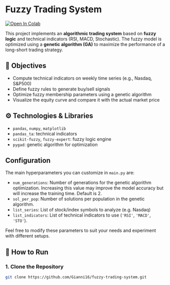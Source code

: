 # Fuzzy Trading System

[![Open In Colab](https://colab.research.google.com/assets/colab-badge.svg)](https://colab.research.google.com/github/Gianni16/fuzzy-trading-system/blob/main/fuzzy_trading_system.ipynb)

This project implements an **algorithmic trading system** based on **fuzzy logic** and technical indicators (RSI, MACD, Stochastic). The fuzzy model is optimized using a **genetic algorithm (GA)** to maximize the performance of a long-short trading strategy.

## 🎯 Objectives

- Compute technical indicators on weekly time series (e.g., Nasdaq, S&P500)
- Define fuzzy rules to generate buy/sell signals
- Optimize fuzzy membership parameters using a genetic algorithm
- Visualize the equity curve and compare it with the actual market price

## ⚙️ Technologies & Libraries

- `pandas`, `numpy`, `matplotlib`
- `pandas_ta`: technical indicators
- `scikit-fuzzy`, `fuzzy-expert`: fuzzy logic engine
- `pygad`: genetic algorithm for optimization

## Configuration

The main hyperparameters you can customize in `main.py` are:

- `num_generations`: Number of generations for the genetic algorithm optimization. Increasing this value may improve the model accuracy but will increase the training time. Default is 2.
- `sol_per_pop`: Number of solutions per population in the genetic algorithm.
- `list_series`: List of stock/index symbols to analyze (e.g. Nasdaq)
- `list_indicators`: List of technical indicators to use (`'RSI'`, `'MACD'`, `'STO'`).

Feel free to modify these parameters to suit your needs and experiment with different setups.

## 🚀 How to Run

### 1. Clone the Repository

```bash
git clone https://github.com/Gianni16/fuzzy-trading-system.git
